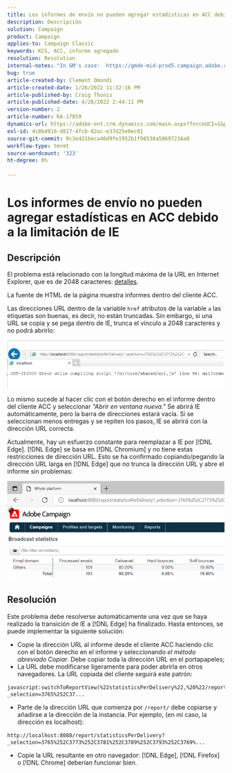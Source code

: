 ```yaml
---
title: Los informes de envío no pueden agregar estadísticas en ACC debido a la limitación de IE
description: Descripción
solution: Campaign
product: Campaign
applies-to: Campaign Classic
keywords: KCS, ACC, informe agregado
resolution: Resolution
internal-notes: "In GM's case:  https://gmde-mid-prod5.campaign.adobe.com//report/statisticsPerDelivery?_selection="
bug: true
article-created-by: Clement Omondi
article-created-date: 1/26/2022 11:32:16 PM
article-published-by: Craig Thonis
article-published-date: 4/28/2022 2:44:11 PM
version-number: 2
article-number: KA-17859
dynamics-url: https://adobe-ent.crm.dynamics.com/main.aspx?forceUCI=1&pagetype=entityrecord&etn=knowledgearticle&id=2ab5042e-007f-ec11-8d21-0022480aa727
exl-id: 4c8b4916-d817-4fcb-82ac-e37d25e0ec01
source-git-commit: 0c3e421beca46d9fe1952b1f98538a50697216a0
workflow-type: tm+mt
source-wordcount: '323'
ht-degree: 0%

---
```


# Los informes de envío no pueden agregar estadísticas en ACC debido a la limitación de IE

## Descripción


El problema está relacionado con la longitud máxima de la URL en Internet Explorer, que es de 2048 caracteres: [detalles](https://support.microsoft.com/en-us/topic/maximum-url-length-is-2-083-characters-in-internet-explorer-174e7c8a-6666-f4e0-6fd6-908b53c12246).

La fuente de HTML de la página muestra informes dentro del cliente ACC.

Las direcciones URL dentro de la variable `href` atributos de la variable `a` las etiquetas son buenas, es decir, no están truncadas. Sin embargo, si una URL se copia y se pega dentro de IE, trunca el vínculo a 2048 caracteres y no podrá abrirlo:

![](assets/___30b5042e-007f-ec11-8d21-0022480aa727___.png)

Lo mismo sucede al hacer clic con el botón derecho en el informe dentro del cliente ACC y seleccionar *&quot;Abrir en ventana nueva.&quot;* Se abrirá IE automáticamente, pero la barra de direcciones estará vacía. Si se seleccionan menos entregas y se repiten los pasos, IE se abrirá con la dirección URL correcta.

Actualmente, hay un esfuerzo constante para reemplazar a IE por [!DNL Edge]. [!DNL Edge] se basa en [!DNL Chromium] y no tiene estas restricciones de dirección URL. Esto se ha confirmado copiando/pegando la dirección URL larga en [!DNL Edge] que no trunca la dirección URL y abre el informe sin problemas:

![](assets/___32b5042e-007f-ec11-8d21-0022480aa727___.png)


## Resolución


Este problema debe resolverse automáticamente una vez que se haya realizado la transición de IE a [!DNL Edge] ha finalizado. Hasta entonces, se puede implementar la siguiente solución:

- Copie la dirección URL al informe desde el cliente ACC haciendo clic con el botón derecho en el informe y seleccionando *el método abreviado Copiar*. Debe copiar toda la dirección URL en el portapapeles;
- La URL debe modificarse ligeramente para poder abrirla en otros navegadores. La URL copiada del cliente seguirá este patrón:



```
javascript:switchToReportView(%22statisticsPerDelivery%22,%20%22/report/statisticsPerDelivery?_selection=3765%252C37...
```


- Parte de la dirección URL que comienza por `/report/` debe copiarse y añadirse a la dirección de la instancia. Por ejemplo, (en mi caso, la dirección es localhost):



```
http://localhost:8080/report/statisticsPerDelivery?_selection=3765%252C3773%252C3781%252C3789%252C3793%252C3769%...
```


- Copie la URL resultante en otro navegador: [!DNL Edge], [!DNL Firefox] o [!DNL Chrome] deberían funcionar bien.
